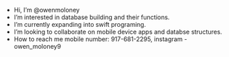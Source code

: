 -  Hi, I’m @owenmoloney
-  I’m interested in database building and their functions. 
-  I’m currently expanding into swift programing. 
-  I’m looking to collaborate on mobile device apps and databse structures. 
-  How to reach me mobile number: 917-681-2295, instagram -  owen_moloney9

<!---
owenmoloney/owenmoloney is a ✨ special ✨ repository because its `README.md` (this file) appears on your GitHub profile.
You can click the Preview link to take a look at your changes.
--->

